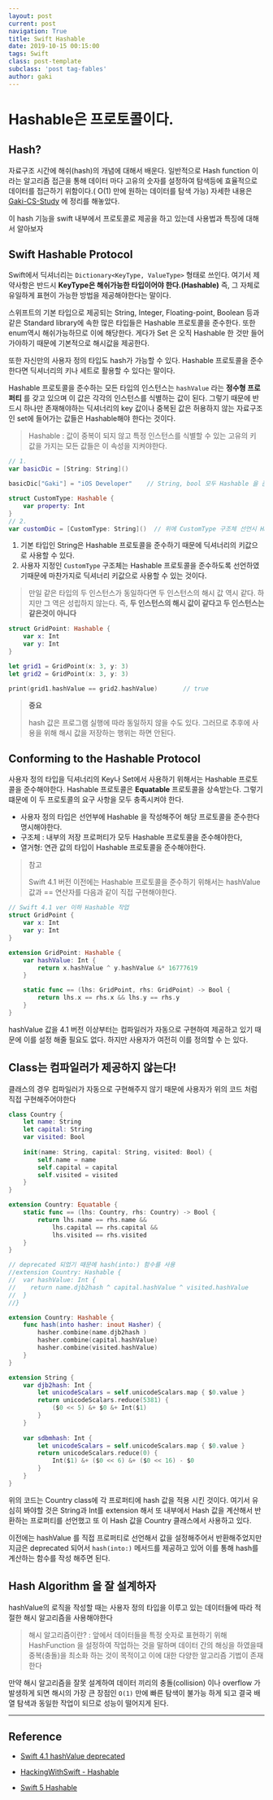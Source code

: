 ```yaml
---
layout: post
current: post
navigation: True
title: Swift Hashable
date: 2019-10-15 00:15:00
tags: Swift
class: post-template
subclass: 'post tag-fables'
author: gaki
---  
```

  
    
    

# Hashable은 프로토콜이다.


## Hash?

자료구조 시간에 해쉬(hash)의 개념에 대해서 배운다. 일반적으로 Hash function 이라는 알고리즘 접근을 통해 데이터 마다 고유의 숫자를 설정하여 탐색등에 효율적으로 데이터를 접근하기 위함이다.( O(1) 만에 원하는 데이터를 탐색 가능) 자세한 내용은 [Gaki-CS-Study](https://github.com/gaki2745/GAKI-CS-Study/tree/master/DataStructure) 에 정리를 해놓았다.

이 hash 기능을 swift 내부에서 프로토콜로 제공을 하고 있는데 사용법과 특징에 대해서 알아보자



## Swift Hashable Protocol

Swift에서 딕셔너리는 `Dictionary<KeyType, ValueType>` 형태로 쓰인다. 여기서 제약사항은 반드시 **KeyType은 해쉬가능한 타입이어야 한다.(Hashable)** 즉, 그 자체로 유일하게 표현이 가능한 방법을 제공해야한다는 말이다.

스위프트의 기본 타입으로 제공되는 String, Integer, Floating-point, Boolean 등과 같은 Standard library에 속한 많은 타입들은 Hashable 프로토콜을 준수한다. 또한 enum역시 해쉬가능하므로 이에 해당한다. 게다가 Set 은 오직 Hashable 한 것만 들어가야하기 때문에 기본적으로 해시값을 제공한다.

또한 자신만의 사용자 정의 타입도 hash가 가능할 수 있다. Hashable 프로토콜을 준수한다면 딕셔너리의 키나 세트로 활용할 수 있다는 말이다.

Hashable 프로토콜을 준수하는 모든 타입의 인스턴스는 `hashValue` 라는 **정수형 프로퍼티** 를 갖고 있으며 이 값은 각각의 인스턴스를 식별하는 값이 된다. 그렇기 때문에 반드시 하나만 존재해야하는 딕셔너리의 key 값이나 중복된 값은 허용하지 않는 자료구조인 set에 들어가는 값들은 Hashable해야 한다는 것이다.

> Hashable : 값이 중복이 되지 않고 특정 인스턴스를 식별할 수 있는 고유의 키 값을 가지는 모든 값들은 이 속성을 지켜야한다.

```swift
// 1.
var basicDic = [String: String]()

basicDic["Gaki"] = "iOS Developer"    // String, bool 모두 Hashable 을 준수하는 기본 타입

struct CustomType: Hashable {
    var property: Int
}
// 2.
var customDic = [CustomType: String]()  // 위에 CustomType 구조체 선언시 Hashable 프로토콜을 준수하게 선언했기때문에 딕셔너리 키값으로 사용할 수 있다.

```

1. 기본 타입인 String은 Hashable 프로토콜을 준수하기 때문에 딕셔너리의 키값으로 사용할 수 있다.
2. 사용자 지정인 `CustomType` 구조체는 Hashable 프로토콜을 준수하도록 선언하였기때문에 마찬가지로 딕셔너리 키값으로 사용할 수 있는 것이다.

> 만일 같은 타입의 두 인스턴스가 동일하다면 두 인스턴스의 해시 값 역시 같다. 하지만 그 역은 성립하지 않는다. 즉, **두 인스턴스의 해시 값이 같다고 두 인스턴스는 같은것이 아니다**

```swift
struct GridPoint: Hashable {
    var x: Int
    var y: Int
}

let grid1 = GridPoint(x: 3, y: 3)
let grid2 = GridPoint(x: 3, y: 3)

print(grid1.hashValue == grid2.hashValue)       // true
```

> **중요**
>
> hash 값은 프로그램 실행에 따라 동일하지 않을 수도 있다. 그러므로 추후에 사용을 위해 해시 값을 저장하는 행위는 하면 안된다.



## Conforming to the Hashable Protocol

사용자 정의 타입을 딕셔너리의 Key나 Set에서 사용하기 위해서는 Hashable 프로토콜을 준수해야한다. Hashable 프로토콜은 **Equatable** 프로토콜을 상속받는다. 그렇기 떄문에 이 두 프로토콜의 요구 사항을 모두 충족시켜야 한다.

- 사용자 정의 타입은 선언부에 Hashable 을 작성해주어 해당 프로토콜을 준수한다 명시해야한다.
- 구조체 : 내부의 저장 프로퍼티가 모두 Hashable 프로토콜을 준수해야한다,
- 열거형: 연관 값의 타입이 Hashable 프로토콜을 준수해야한다.

> 참고 
>
> Swift 4.1 버전 이전에는 Hashable 프로토콜을 준수하기 위해서는 hashValue 값과 == 연산자를 다음과 같이 직접 구현해야한다.

```swift
// Swift 4.1 ver 이하 Hashable 작업
struct GridPoint {
    var x: Int
    var y: Int
}

extension GridPoint: Hashable {
    var hashValue: Int {
        return x.hashValue ^ y.hashValue &* 16777619
    }

    static func == (lhs: GridPoint, rhs: GridPoint) -> Bool {
        return lhs.x == rhs.x && lhs.y == rhs.y
    }
}
```

hashValue 값을 4.1 버전 이상부터는 컴파일러가 자동으로 구현하여 제공하고 있기 때문에 이를 설정 해줄 필요도 없다. 하지만 사용자가 여전히 이를 정의할 수 는 있다.

## Class는 컴파일러가 제공하지 않는다!

클래스의 경우 컴파일러가 자동으로 구현해주지 않기 때문에 사용자가 위의 코드 처럼 직접 구현해주어야한다

```swift
class Country {
    let name: String
    let capital: String
    var visited: Bool
    
    init(name: String, capital: String, visited: Bool) {
        self.name = name
        self.capital = capital
        self.visited = visited
    }
}

extension Country: Equatable {
    static func == (lhs: Country, rhs: Country) -> Bool {
        return lhs.name == rhs.name &&
            lhs.capital == rhs.capital &&
            lhs.visited == rhs.visited
    }
}

// deprecated 되었기 때문에 hash(into:) 함수를 사용
//extension Country: Hashable {
//  var hashValue: Int {
//    return name.djb2hash ^ capital.hashValue ^ visited.hashValue
//  }
//}

extension Country: Hashable {
    func hash(into hasher: inout Hasher) {
        hasher.combine(name.djb2hash )
        hasher.combine(capital.hashValue)
        hasher.combine(visited.hashValue)
    }
}

extension String {
    var djb2hash: Int {
        let unicodeScalars = self.unicodeScalars.map { $0.value }
        return unicodeScalars.reduce(5381) {
            ($0 << 5) &+ $0 &+ Int($1)
        }
    }
    
    var sdbmhash: Int {
        let unicodeScalars = self.unicodeScalars.map { $0.value }
        return unicodeScalars.reduce(0) {
            Int($1) &+ ($0 << 6) &+ ($0 << 16) - $0
        }
    }
}
```

위의 코드는 Country class에 각 프로퍼티에 hash 값을 적용 시킨 것이다. 여기서 유심히 봐야할 것은 String과 Int를 extension 해서 또 내부에서 Hash 값을 계산해서 반환하는 프로퍼티를 선언했고 또 이 Hash 값을 Country 클래스에서 사용하고 있다.

이전에는 hashValue 를 직접 프로퍼티로 선언해서 값을 설정해주어서 반환해주었지만 지금은 deprecated 되어서 `hash(into:)` 메서드를 제공하고 있어 이를 통해 hash를 계산하는 함수를 작성 해주면 된다.



## Hash Algorithm 을 잘 설계하자

 hashValue의 로직을 작성할 때는 사용자 정의 타입을 이루고 있는 데이터들에 따라 적절한 해시 알고리즘을 사용해야한다

> 해시 알고리즘이란? : 앞에서 데이터들을 특정 숫자로 표현하기 위해 HashFunction 을 설정하여 작업하는 것을 말하며 데이터 간의 해싱을 하였을때 중복(충돌)을 최소화 하는 것이 목적이고 이에 대한 다양한 알고리즘 기법이 존재한다

만약 해시 알고리즘을 잘못 설계하여 데이터 끼리의 충돌(collision) 이나 overflow 가 발생하게 되면 해시의 가장 큰 장점인 `O(1)`  만에 빠른 탐색이 불가능 하게 되고 결국 배열 탐색과 동일한 작업이 되므로 성능이 떨어지게 된다.



<hr>



## Reference

- [Swift 4.1 hashValue deprecated](https://stackoverflow.com/questions/55395207/swift-hashable-hashvalue-is-deprecated-as-a-protocol-requirement)

- [HackingWithSwift - Hashable](https://www.hackingwithswift.com/articles/115/swift-4-2-improves-hashable-with-a-new-hasher-struct)
- [Swift 5 Hashable](https://www.hackingwithswift.com/example-code/language/how-to-conform-to-the-hashable-protocol)





